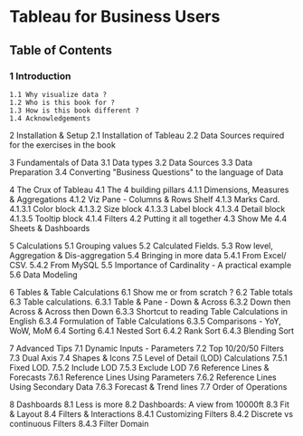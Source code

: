 # Tableau for Business Users
## Table of Contents

### 1 Introduction
    1.1 Why visualize data ?
    1.2 Who is this book for ?
    1.3 How is this book different ?
    1.4 Acknowledgements

2 Installation & Setup
    2.1 Installation of Tableau
    2.2 Data Sources required for the exercises in the book

3 Fundamentals of Data
    3.1 Data types
    3.2 Data Sources
    3.3 Data Preparation
    3.4 Converting "Business Questions" to the language of Data

4 The Crux of Tableau
    4.1 The 4 building pillars
        4.1.1 Dimensions, Measures & Aggregations
        4.1.2 Viz Pane - Columns & Rows Shelf
        4.1.3 Marks Card.
            4.1.3.1 Color block
            4.1.3.2 Size block
            4.1.3.3 Label block
            4.1.3.4 Detail block
            4.1.3.5 Tooltip block
        4.1.4 Filters
    4.2 Putting it all together
    4.3 Show Me
    4.4 Sheets & Dashboards

5 Calculations
    5.1 Grouping values
    5.2 Calculated Fields.
    5.3 Row level, Aggregation & Dis-aggregation
    5.4 Bringing in more data
        5.4.1 From Excel/ CSV.
        5.4.2 From MySQL
    5.5 Importance of Cardinality - A practical example
    5.6 Data Modeling

6 Tables & Table Calculations
    6.1 Show me or from scratch ?
    6.2 Table totals
    6.3 Table calculations.
        6.3.1 Table & Pane - Down & Across
        6.3.2 Down then Across & Across then Down
        6.3.3 Shortcut to reading Table Calculations in English
        6.3.4 Formulation of Table Calculations
        6.3.5 Comparisons - YoY, WoW, MoM
    6.4 Sorting
        6.4.1 Nested Sort
        6.4.2 Rank Sort
        6.4.3 Blending Sort

7 Advanced Tips
    7.1 Dynamic Inputs - Parameters
    7.2 Top 10/20/50 Filters
    7.3 Dual Axis
    7.4 Shapes & Icons
    7.5 Level of Detail (LOD) Calculations
        7.5.1 Fixed LOD.
        7.5.2 Include LOD
        7.5.3 Exclude LOD
    7.6 Reference Lines & Forecasts
        7.6.1 Reference Lines Using Parameters
        7.6.2 Reference Lines Using Secondary Data
        7.6.3 Forecast & Trend lines
    7.7 Order of Operations

8 Dashboards
    8.1 Less is more
    8.2 Dashboards: A view from 10000ft
    8.3 Fit & Layout
    8.4 Filters & Interactions
        8.4.1 Customizing Filters
        8.4.2 Discrete vs continuous Filters
        8.4.3 Filter Domain
